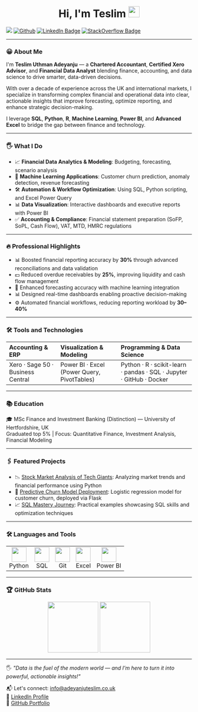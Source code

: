 <h1 align="center">Hi, I'm Teslim <img src="https://media.giphy.com/media/hvRJCLFzcasrR4ia7z/giphy.gif" width="30px"></h1>

![](https://visitor-badge.laobi.icu/badge?page_id=TeslimAdeyanju.TeslimAdeyanju) [![Github](https://img.shields.io/github/followers/TeslimAdeyanju?label=Follow&style=social)](https://github.com/TeslimAdeyanju) [![LinkedIn Badge](https://img.shields.io/badge/-TeslimAdeyanju-%230177B5?style=flat&logo=linkedin)](https://www.linkedin.com/in/adeyanjuteslimuthman/) [![StackOverflow Badge](https://img.shields.io/badge/-TeslimAdeyanju-%23FE7A16?style=flat&logo=stack-overflow)](https://stackoverflow.com/users/22923896/teslim)

---

### 😀 About Me

I'm **Teslim Uthman Adeyanju** — a **Chartered Accountant**, **Certified Xero Advisor**, and **Financial Data Analyst** blending finance, accounting, and data science to drive smarter, data-driven decisions.

With over a decade of experience across the UK and international markets, I specialize in transforming complex financial and operational data into clear, actionable insights that improve forecasting, optimize reporting, and enhance strategic decision-making.

I leverage **SQL**, **Python**, **R**, **Machine Learning**, **Power BI**, and **Advanced Excel** to bridge the gap between finance and technology.

---

### 🖐️ What I Do

- 📈 **Financial Data Analytics & Modeling**: Budgeting, forecasting, scenario analysis
- 🧠 **Machine Learning Applications**: Customer churn prediction, anomaly detection, revenue forecasting
- 🛠️ **Automation & Workflow Optimization**: Using SQL, Python scripting, and Excel Power Query
- 📊 **Data Visualization**: Interactive dashboards and executive reports with Power BI
- ✅ **Accounting & Compliance**: Financial statement preparation (SoFP, SoPL, Cash Flow), VAT, MTD, HMRC regulations

---

### 🔥 Professional Highlights

- 📊 Boosted financial reporting accuracy by **30%** through advanced reconciliations and data validation
- 💵 Reduced overdue receivables by **25%**, improving liquidity and cash flow management
- 🤖 Enhanced forecasting accuracy with machine learning integration
- 📊 Designed real-time dashboards enabling proactive decision-making
- ⚙️ Automated financial workflows, reducing reporting workload by **30–40%**

---

### 🛠️ Tools and Technologies

| Accounting & ERP | Visualization & Modeling | Programming & Data Science |
| :--------------- | :------------------------ | :------------------------- |
| Xero · Sage 50 · Business Central | Power BI · Excel (Power Query, PivotTables) | Python · R · scikit-learn · pandas · SQL · Jupyter · GitHub · Docker |

---

### 📚 Education

🎓 MSc Finance and Investment Banking (Distinction) — University of Hertfordshire, UK  
Graduated top 5% | Focus: Quantitative Finance, Investment Analysis, Financial Modeling

---

### 🖇️ Featured Projects

- 📉 [Stock Market Analysis of Tech Giants](https://github.com/TeslimAdeyanju/6-Portfolio-Exploring-Financial-Market-Trends-Analysis): Analyzing market trends and financial performance using Python
- 🤖 [Predictive Churn Model Deployment](https://github.com/TeslimAdeyanju/5-Portfolio-Midterm-Sales-Forecasting-with-Logistic-Regression): Logistic regression model for customer churn, deployed via Flask
- 📈 [SQL Mastery Journey](https://github.com/TeslimAdeyanju/1-Portfolio-MySQL-Journey-Fundamentals-to-Advanced-Mastery): Practical examples showcasing SQL skills and optimization techniques

---

### 🛠️ Languages and Tools

<div align="center">
  <table>
    <tr>
      <td align="center"><img src="https://cdn.jsdelivr.net/gh/devicons/devicon/icons/python/python-original.svg" width="40px"/><br>Python</td>
      <td align="center"><img src="https://cdn.jsdelivr.net/gh/devicons/devicon/icons/mysql/mysql-original-wordmark.svg" width="40px"/><br>SQL</td>
      <td align="center"><img src="https://cdn.jsdelivr.net/gh/devicons/devicon/icons/git/git-original.svg" width="40px"/><br>Git</td>
      <td align="center"><img src="https://img.icons8.com/color/40/000000/microsoft-excel-2019.png" width="40px"/><br>Excel</td>
      <td align="center"><img src="https://img.icons8.com/color/40/000000/power-bi.png" width="40px"/><br>Power BI</td>
    </tr>
  </table>
</div>

---

### 🏆 GitHub Stats

<p align="center">
  <img height="137.3px" src="https://github-readme-stats.vercel.app/api?username=TeslimAdeyanju&hide_title=true&hide_border=true&show_icons=true&include_all_commits=true&count_private=true&line_height=21&text_color=000&icon_color=000&theme=graywhite" />
  <img height="137.3px" src="https://github-readme-stats.vercel.app/api/top-langs/?username=TeslimAdeyanju&hide=html&hide_title=true&hide_border=true&layout=compact&langs_count=7&exclude_repo=comp426&text_color=000&icon_color=fff&theme=graywhite" />
</p>

---

🖐️ *"Data is the fuel of the modern world — and I’m here to turn it into powerful, actionable insights!"*  

📬 Let's connect: [info@adeyanjuteslim.co.uk](mailto:info@adeyanjuteslim.co.uk)  
🔗 [LinkedIn Profile](https://www.linkedin.com/in/adeyanjuteslimuthman/)  
💼 [GitHub Portfolio](https://github.com/TeslimAdeyanju)

